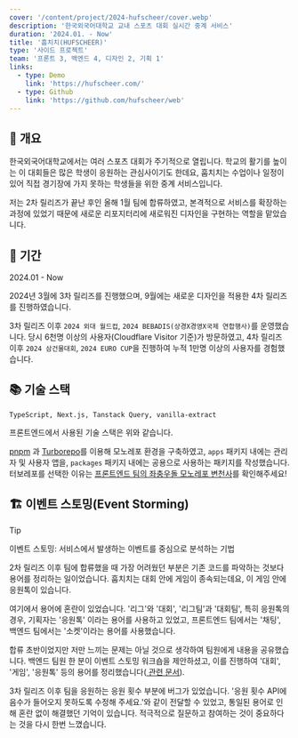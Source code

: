 ```yaml
---
cover: '/content/project/2024-hufscheer/cover.webp'
description: '한국외국어대학교 교내 스포츠 대회 실시간 중계 서비스'
duration: '2024.01. - Now'
title: '훕치치(HUFSCHEER)'
type: '사이드 프로젝트'
team: '프론트 3, 백엔드 4, 디자인 2, 기획 1'
links:
  - type: Demo
    link: 'https://hufscheer.com/'
  - type: Github
    link: 'https://github.com/hufscheer/web'
---
```


## 🔖 개요

한국외국어대학교에서는 여러 스포츠 대회가 주기적으로 열립니다. 학교의 활기를 높이는 이 대회들은 많은 학생이 응원하는 관심사이기도 한데요, 훕치치는 수업이나 일정이 있어 직접 경기장에 가지 못하는 학생들을 위한 중계
서비스입니다.

저는 2차 릴리즈가 끝난 후인 올해 1월 팀에 합류하였고, 본격적으로 서비스를 확장하는 과정에 있었기 때문에 새로운 리포지터리에 새로워진 디자인을 구현하는 역할을 맡았습니다.

## 📅 기간

2024.01 - Now

2024년 3월에 3차 릴리즈를 진행했으며, 9월에는 새로운 디자인을 적용한 4차 릴리즈를 진행하였습니다.

3차 릴리즈 이후 `2024 외대 월드컵`, `2024 BEBADIS(상경X경영X국제 연합행사)`를 운영했습니다. 당시 6천명 이상의 사용자(Cloudflare Visitor 기준)가 방문하였고, 4차 릴리즈 이후
`2024 삼건물대회`, `2024 EURO CUP`을 진행하여 누적 1만명 이상의 사용자를 경험했습니다.

## 📚 기술 스택

`TypeScript, Next.js, Tanstack Query, vanilla-extract`

프론트엔드에서 사용된 기술 스택은 위와 같습니다.

<a href="https://pnpm.io/" target="_blank" rel="noreferrer noopener">pnpm</a>
과 <a href="https://turbo.build/" target="_blank" rel="noreferrer noopener">Turborepo</a>를 이용해 모노레포 환경을 구축하였고, `apps` 패키지
내에는 관리자 및 사용자 앱을, `packages` 패키지 내에는 공용으로 사용하는 패키지를 작성했습니다. 터보레포를 선택한
이유는 <a href="https://hufscheer-techblog.vercel.app/turborepo" target="_blank" rel="noreferrer noopener">프론트엔드 팀의 좌충우돌
모노레포 변천사</a>를 확인해주세요!

## 🏗️ 이벤트 스토밍(Event Storming)

> [!TIP]
> 이벤트 스토밍: 서비스에서 발생하는 이벤트를 중심으로 분석하는 기법

2차 릴리즈 이후 팀에 합류했을 때 가장 어려웠던 부분은 기존 코드를 파악하는 것보다 용어를 정리하는 일이었습니다. 훕치치는 대회 안에 게임이 종속되는데요, 이 게임 안에 응원톡이 있습니다.

여기에서 용어에 혼란이 있었습니다. '리그'와 '대회', '리그팀'과 '대회팀', 특히 응원톡의 경우, 기획자는 '응원톡' 이라는 용어를 사용하고 있었고, 프론트엔드 팀에서는 '채팅', 백엔드 팀에서는 '소켓'이라는
용어를 사용했습니다.

합류 초반이었지만 저만 느끼는 문제는 아닐 것으로 생각하여 팀원에게 내용을 공유했습니다. 백엔드 팀원 한 분이 이벤트 스토밍 워크숍을 제안하셨고, 이를 진행하여 '대회', '게임', '응원톡' 등의 용어를 정리했습니다(<a href="https://heethehope.notion.site/e37ec1a13926413595e89682f987d6af" target="_blank" rel="noreferrer noopener">
관련 문서</a>).

3차 릴리즈 이후 팀을 응원하는 응원 횟수 부분에 버그가 있었습니다. '응원 횟수 API에 음수가 들어오지 못하도록 수정해 주세요.'와 같이 전달할 수 있었고, 통일된 용어로 인해 혼란 없이 해결했던 기억이 있습니다. 적극적으로 질문하고 참여하는 것이 중요하다는 것을 다시 한번 느꼈습니다.
